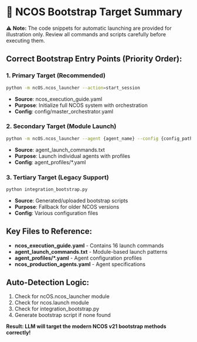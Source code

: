 # 🎯 NCOS Bootstrap Target Summary

⚠️ **Note:** The code snippets for automatic launching are provided for illustration only. Review all commands and
scripts carefully before executing them.

## Correct Bootstrap Entry Points (Priority Order):

### 1. Primary Target (Recommended)

```bash
python -m ncOS.ncos_launcher --action=start_session
```

- **Source**: ncos_execution_guide.yaml
- **Purpose**: Initialize full NCOS system with orchestration
- **Config**: config/master_orchestrator.yaml

### 2. Secondary Target (Module Launch)

```bash
python -m ncOS.ncos_launcher --agent {agent_name} --config {config_path}
```

- **Source**: agent_launch_commands.txt
- **Purpose**: Launch individual agents with profiles
- **Config**: agent_profiles/*.yaml

### 3. Tertiary Target (Legacy Support)

```bash
python integration_bootstrap.py
```

- **Source**: Generated/uploaded bootstrap scripts
- **Purpose**: Fallback for older NCOS versions
- **Config**: Various configuration files

## Key Files to Reference:

- **ncos_execution_guide.yaml** - Contains 16 launch commands
- **agent_launch_commands.txt** - Module-based launch patterns
- **agent_profiles/*.yaml** - Agent configuration profiles
- **ncos_production_agents.yaml** - Agent specifications

## Auto-Detection Logic:

1. Check for ncOS.ncos_launcher module
2. Check for ncos.launch module
3. Check for integration_bootstrap.py
4. Generate bootstrap script if none found

**Result: LLM will target the modern NCOS v21 bootstrap methods correctly!**
